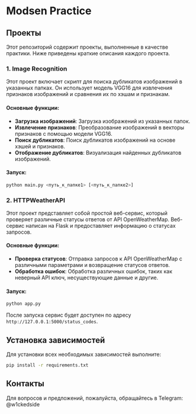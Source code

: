 # Modsen Practice

## Проекты

Этот репозиторий содержит проекты, выполненные в качестве практики. Ниже приведены краткие описания каждого проекта.

### 1. Image Recognition

Этот проект включает скрипт для поиска дубликатов изображений в указанных папках. Он использует модель VGG16 для извлечения признаков изображений и сравнения их по хэшам и признакам.

#### Основные функции:
- **Загрузка изображений**: Загрузка изображений из указанных папок.
- **Извлечение признаков**: Преобразование изображений в векторы признаков с помощью модели VGG16.
- **Поиск дубликатов**: Поиск дубликатов изображений на основе хэшей и признаков.
- **Отображение дубликатов**: Визуализация найденных дубликатов изображений.

#### Запуск:
```bash
python main.py <путь_к_папке1> [<путь_к_папке2>]
```

### 2. HTTPWeatherAPI

Этот проект представляет собой простой веб-сервис, который проверяет различные статусы ответов от API OpenWeatherMap. Веб-сервис написан на Flask и предоставляет информацию о статусах запросов.

#### Основные функции:
- **Проверка статусов**: Отправка запросов к API OpenWeatherMap с различными параметрами и возвращение статусов ответов.
- **Обработка ошибок**: Обработка различных ошибок, таких как неверный API ключ, несуществующие данные и другие.

#### Запуск:
```bash
python app.py
```

После запуска сервис будет доступен по адресу `http://127.0.0.1:5000/status_codes`.

## Установка зависимостей

Для установки всех необходимых зависимостей выполните:
```bash
pip install -r requirements.txt
```

## Контакты

Для вопросов и предложений, пожалуйста, обращайтесь в Telegram: @w1ckedside
